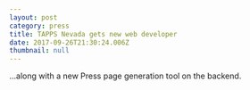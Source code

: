 ```yaml
---
layout: post
category: press
title: TAPPS Nevada gets new web developer
date: 2017-09-26T21:30:24.006Z
thumbnail: null
---
```

…along with a new Press page generation tool on the backend.
